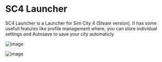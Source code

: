 # SC4 Launcher
SC4 Launcher is a Launcher for Sim City 4 (Steam version). It has some usefull features like profile management where, you can store individual settings and Autosave to save your city automaticly 


![image](https://github.com/user-attachments/assets/697f30e0-6dd8-4d84-861b-7c1e292a537d)

![image](https://github.com/user-attachments/assets/53c72171-0e27-46ec-ac15-3ccef6655105)

